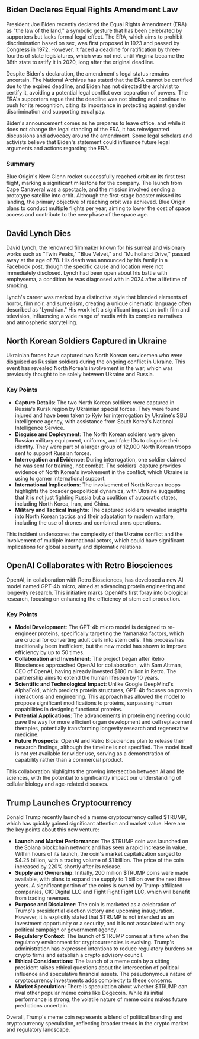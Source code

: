 ## Biden Declares Equal Rights Amendment Law

President Joe Biden recently declared the Equal Rights Amendment (ERA) as "the law of the land," a symbolic gesture that has been celebrated by supporters but lacks formal legal effect. The ERA, which aims to prohibit discrimination based on sex, was first proposed in 1923 and passed by Congress in 1972. However, it faced a deadline for ratification by three-fourths of state legislatures, which was not met until Virginia became the 38th state to ratify it in 2020, long after the original deadline.

Despite Biden's declaration, the amendment's legal status remains uncertain. The National Archives has stated that the ERA cannot be certified due to the expired deadline, and Biden has not directed the archivist to certify it, avoiding a potential legal conflict over separation of powers. The ERA's supporters argue that the deadline was not binding and continue to push for its recognition, citing its importance in protecting against gender discrimination and supporting equal pay.

Biden's announcement comes as he prepares to leave office, and while it does not change the legal standing of the ERA, it has reinvigorated discussions and advocacy around the amendment. Some legal scholars and activists believe that Biden's statement could influence future legal arguments and actions regarding the ERA.

### Summary

Blue Origin's New Glenn rocket successfully reached orbit on its first test flight, marking a significant milestone for the company. The launch from Cape Canaveral was a spectacle, and the mission involved sending a prototype satellite into orbit. Although the first-stage booster missed its landing, the primary objective of reaching orbit was achieved. Blue Origin plans to conduct multiple flights per year, aiming to lower the cost of space access and contribute to the new phase of the space age.

## David Lynch Dies

David Lynch, the renowned filmmaker known for his surreal and visionary works such as "Twin Peaks," "Blue Velvet," and "Mulholland Drive," passed away at the age of 78. His death was announced by his family in a Facebook post, though the specific cause and location were not immediately disclosed. Lynch had been open about his battle with emphysema, a condition he was diagnosed with in 2024 after a lifetime of smoking.

Lynch's career was marked by a distinctive style that blended elements of horror, film noir, and surrealism, creating a unique cinematic language often described as "Lynchian." His work left a significant impact on both film and television, influencing a wide range of media with its complex narratives and atmospheric storytelling.

## North Korean Soldiers Captured in Ukraine

Ukrainian forces have captured two North Korean servicemen who were disguised as Russian soldiers during the ongoing conflict in Ukraine. This event has revealed North Korea's involvement in the war, which was previously thought to be solely between Ukraine and Russia.

### Key Points

- **Capture Details**: The two North Korean soldiers were captured in Russia's Kursk region by Ukrainian special forces. They were found injured and have been taken to Kyiv for interrogation by Ukraine's SBU intelligence agency, with assistance from South Korea's National Intelligence Service.
- **Disguise and Deployment**: The North Korean soldiers were given Russian military equipment, uniforms, and fake IDs to disguise their identity. They were part of a larger group of 12,000 North Korean troops sent to support Russian forces.
- **Interrogation and Evidence**: During interrogation, one soldier claimed he was sent for training, not combat. The soldiers' capture provides evidence of North Korea's involvement in the conflict, which Ukraine is using to garner international support.
- **International Implications**: The involvement of North Korean troops highlights the broader geopolitical dynamics, with Ukraine suggesting that it is not just fighting Russia but a coalition of autocratic states, including North Korea, Iran, and China.
- **Military and Tactical Insights**: The captured soldiers revealed insights into North Korean tactics and their adaptation to modern warfare, including the use of drones and combined arms operations.

This incident underscores the complexity of the Ukraine conflict and the involvement of multiple international actors, which could have significant implications for global security and diplomatic relations.

## OpenAI Collaborates with Retro Biosciences

OpenAI, in collaboration with Retro Biosciences, has developed a new AI model named GPT-4b micro, aimed at advancing protein engineering and longevity research. This initiative marks OpenAI's first foray into biological research, focusing on enhancing the efficiency of stem cell production.

### Key Points

- **Model Development**: The GPT-4b micro model is designed to re-engineer proteins, specifically targeting the Yamanaka factors, which are crucial for converting adult cells into stem cells. This process has traditionally been inefficient, but the new model has shown to improve efficiency by up to 50 times.
- **Collaboration and Investment**: The project began after Retro Biosciences approached OpenAI for collaboration, with Sam Altman, CEO of OpenAI, having already invested $180 million in Retro. The partnership aims to extend the human lifespan by 10 years.
- **Scientific and Technological Impact**: Unlike Google DeepMind's AlphaFold, which predicts protein structures, GPT-4b focuses on protein interactions and engineering. This approach has allowed the model to propose significant modifications to proteins, surpassing human capabilities in designing functional proteins.
- **Potential Applications**: The advancements in protein engineering could pave the way for more efficient organ development and cell replacement therapies, potentially transforming longevity research and regenerative medicine.
- **Future Prospects**: OpenAI and Retro Biosciences plan to release their research findings, although the timeline is not specified. The model itself is not yet available for wider use, serving as a demonstration of capability rather than a commercial product.

This collaboration highlights the growing intersection between AI and life sciences, with the potential to significantly impact our understanding of cellular biology and age-related diseases.

## Trump Launches Cryptocurrency

Donald Trump recently launched a meme cryptocurrency called $TRUMP, which has quickly gained significant attention and market value. Here are the key points about this new venture:

- **Launch and Market Performance**: The $TRUMP coin was launched on the Solana blockchain network and has seen a rapid increase in value. Within hours of its launch, the coin's market capitalization surged to $4.25 billion, with a trading volume of $1 billion. The price of the coin increased by 220% shortly after its release.
- **Supply and Ownership**: Initially, 200 million $TRUMP coins were made available, with plans to expand the supply to 1 billion over the next three years. A significant portion of the coins is owned by Trump-affiliated companies, CIC Digital LLC and Fight Fight Fight LLC, which will benefit from trading revenues.
- **Purpose and Disclaimer**: The coin is marketed as a celebration of Trump's presidential election victory and upcoming inauguration. However, it is explicitly stated that $TRUMP is not intended as an investment opportunity or a security, and it is not associated with any political campaign or government agency.
- **Regulatory Context**: The launch of $TRUMP comes at a time when the regulatory environment for cryptocurrencies is evolving. Trump's administration has expressed intentions to reduce regulatory burdens on crypto firms and establish a crypto advisory council.
- **Ethical Considerations**: The launch of a meme coin by a sitting president raises ethical questions about the intersection of political influence and speculative financial assets. The pseudonymous nature of cryptocurrency investments adds complexity to these concerns.
- **Market Speculation**: There is speculation about whether $TRUMP can rival other popular meme coins like Dogecoin. While its initial performance is strong, the volatile nature of meme coins makes future predictions uncertain.

Overall, Trump's meme coin represents a blend of political branding and cryptocurrency speculation, reflecting broader trends in the crypto market and regulatory landscape.
